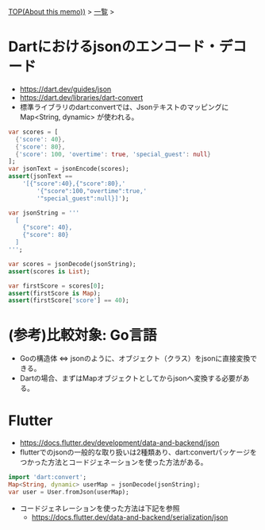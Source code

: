 [TOP(About this memo))](../README.md) > [一覧](./README.md) >


# Dartにおけるjsonのエンコード・デコード
* https://dart.dev/guides/json
* https://dart.dev/libraries/dart-convert
* 標準ライブラリのdart:convertでは、Jsonテキストのマッピングに Map<String, dynamic> が使われる。
```dart
var scores = [
  {'score': 40},
  {'score': 80},
  {'score': 100, 'overtime': true, 'special_guest': null}
];
var jsonText = jsonEncode(scores);
assert(jsonText ==
    '[{"score":40},{"score":80},'
        '{"score":100,"overtime":true,'
        '"special_guest":null}]');
```
```dart
var jsonString = '''
  [
    {"score": 40},
    {"score": 80}
  ]
''';

var scores = jsonDecode(jsonString);
assert(scores is List);

var firstScore = scores[0];
assert(firstScore is Map);
assert(firstScore['score'] == 40);
```


# (参考)比較対象: Go言語
  * Goの構造体 <=> jsonのように、オブジェクト（クラス）をjsonに直接変換できる。
* Dartの場合、まずはMapオブジェクトとしてからjsonへ変換する必要がある。



# Flutter
* https://docs.flutter.dev/development/data-and-backend/json
* flutterでのjsonの一般的な取り扱いは2種類あり、dart:convertパッケージをつかった方法とコードジェネーションを使った方法がある。
```dart
import 'dart:convert';
Map<String, dynamic> userMap = jsonDecode(jsonString);
var user = User.fromJson(userMap);
```
* コードジェネレーションを使った方法は下記を参照
  * https://docs.flutter.dev/data-and-backend/serialization/json
